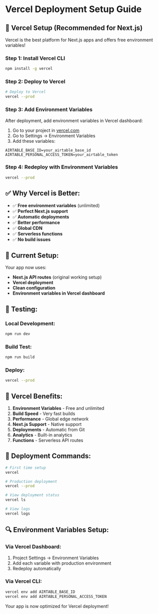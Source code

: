 # Vercel Deployment Setup Guide

## 🚀 **Vercel Setup (Recommended for Next.js)**

Vercel is the best platform for Next.js apps and offers free environment variables!

### **Step 1: Install Vercel CLI**
```bash
npm install -g vercel
```

### **Step 2: Deploy to Vercel**
```bash
# Deploy to Vercel
vercel --prod
```

### **Step 3: Add Environment Variables**
After deployment, add environment variables in Vercel dashboard:

1. Go to your project in [vercel.com](https://vercel.com)
2. Go to Settings → Environment Variables
3. Add these variables:

```
AIRTABLE_BASE_ID=your_airtable_base_id
AIRTABLE_PERSONAL_ACCESS_TOKEN=your_airtable_token
```

### **Step 4: Redeploy with Environment Variables**
```bash
vercel --prod
```

## ✅ **Why Vercel is Better:**

- ✅ **Free environment variables** (unlimited)
- ✅ **Perfect Next.js support**
- ✅ **Automatic deployments**
- ✅ **Better performance**
- ✅ **Global CDN**
- ✅ **Serverless functions**
- ✅ **No build issues**

## 🔧 **Current Setup:**

Your app now uses:
- **Next.js API routes** (original working setup)
- **Vercel deployment**
- **Clean configuration**
- **Environment variables in Vercel dashboard**

## 🧪 **Testing:**

### **Local Development:**
```bash
npm run dev
```

### **Build Test:**
```bash
npm run build
```

### **Deploy:**
```bash
vercel --prod
```

## 🎉 **Vercel Benefits:**

1. **Environment Variables** - Free and unlimited
2. **Build Speed** - Very fast builds
3. **Performance** - Global edge network
4. **Next.js Support** - Native support
5. **Deployments** - Automatic from Git
6. **Analytics** - Built-in analytics
7. **Functions** - Serverless API routes

## 📝 **Deployment Commands:**

```bash
# First time setup
vercel

# Production deployment
vercel --prod

# View deployment status
vercel ls

# View logs
vercel logs
```

## 🔍 **Environment Variables Setup:**

### **Via Vercel Dashboard:**
1. Project Settings → Environment Variables
2. Add each variable with production environment
3. Redeploy automatically

### **Via Vercel CLI:**
```bash
vercel env add AIRTABLE_BASE_ID
vercel env add AIRTABLE_PERSONAL_ACCESS_TOKEN
```

Your app is now optimized for Vercel deployment! 